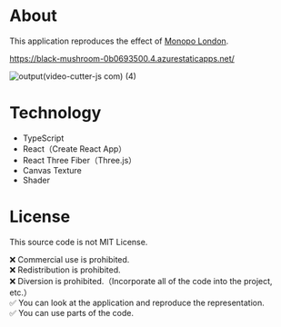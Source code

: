 # About

This application reproduces the effect of [Monopo London](https://monopo.london/).

https://black-mushroom-0b0693500.4.azurestaticapps.net/

![output(video-cutter-js com) (4)](https://user-images.githubusercontent.com/46724121/163683407-7a22bcb5-88e8-4ef8-b3d7-282284d5c8aa.gif)

# Technology

- TypeScript
- React（Create React App）
- React Three Fiber（Three.js）
- Canvas Texture
- Shader

# License

This source code is not MIT License.

❌ Commercial use is prohibited.<br>
❌ Redistribution is prohibited.<br>
❌ Diversion is prohibited.（Incorporate all of the code into the project, etc.）<br>
✅ You can look at the application and reproduce the representation.<br>
✅ You can use parts of the code.
